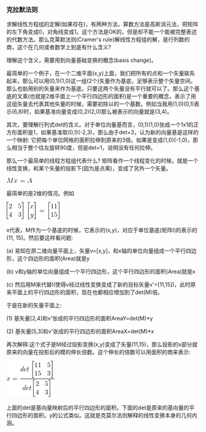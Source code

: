 ### 克拉默法则

求解线性方程组的定解(如果存在)，有两种方法，算数方法是高斯消元法，把矩阵的左下角变成0，对角线变成1。这个方法是OK的，但是却不能一个能被完整表述的代数方法。那么克莱默法则(Cramer's rule)解线性方程组的解，是行列数的商，这个在几何或者数学上到底有什么含义?

理解这个含义，需要用到向量基础变换的概念(basis change)。

最简单的一个例子，在一个二维平面(x,y)上面，我们把所有的点和一个矢量联系起来，那么可以用(0,1)(1,0)这一组(2个)矢量作为基底，足够表示整个矢量空间。那么也勀用别的矢量来作为基底，只要这两个矢量没有平行就可以了。那么这个基底的叉乘(也就是2维平面上一个平行四边形的面积)是一个重要的概念，表示了用这组矢量去代表其他矢量的时候，需要初除以的一个基数。例如当我用(1,0)(0,1)表示(6,8)时，如果基准向量变成(0,2)(2,0)那么被表示的向量就是(3,4)。

其次，要理解行列式det的含义。对于单位向量基而言，(0,1)(1,0)张成一个1x1的正方形面积是1，如果基准取(0,1)(-2,3)，那么由于det=3，认为新的向量基是这样的一个映射: 它把每个单位网格的面积拉伸到原来的3倍。如果是变成(1,0)(-1,0)，那么相当于整个往左旋转90度，但是det=1，说明没有任何拉伸。

那么一个最简单的线程方程组代表什么? 矩阵看作一个线程变化的时候，就是一个线性变换，和某个矢量的投影下(因为是点乘)，变成了另外一个矢量。

<img src="img/mxa.gif">

最简单的是2维的情况。例如

<img src="img/cramersRule01.gif">

x代表，M作为一个基底的时候，它表示的(x,y)，对应于单位基底(矩阵I)的表示的(11, 15)。然后要这样看问题: 

(a) 易知在原二维向量平面上，矢量v=[x,y]，和x轴的单位向量组成一个平行四边形，这个四边形的面积(Area)就是y

(b) v和y轴的单位向量组成一个平行四边形，这个平行四边形的面积(Area)就是x

(c) 然后用M来代替I(使得v经过线性变换变成了新的目标矢量v'=[11,15])，此时原来平面上的平行四边形的面积，现在也都相应增加到了det(M)倍。

于是在新的矢量平面上:

(1) 基矢量[2,4]和v'张成的平行四边形的面积AreaY=det(M)*y

(2) 基矢量[5,3]和v'张成的平行四边形的面积AreaX=det(M)*x

再次解释:这个式子是M经过投影变换(x,y)变成了矢量(11,15)，那么投影的x部分就原来的向量在投影后的模的伸长倍数。这个伸长的倍数可以用面积的商来表示:

<img src="img/cramersRule02.gif">

上面的det是基向量映射后的平行四边形的面积。下面的det是原来的基向量的平行四边形的面积。y的公式类似。这就是克莫尔法则解释的线性变换本身的几何内涵。